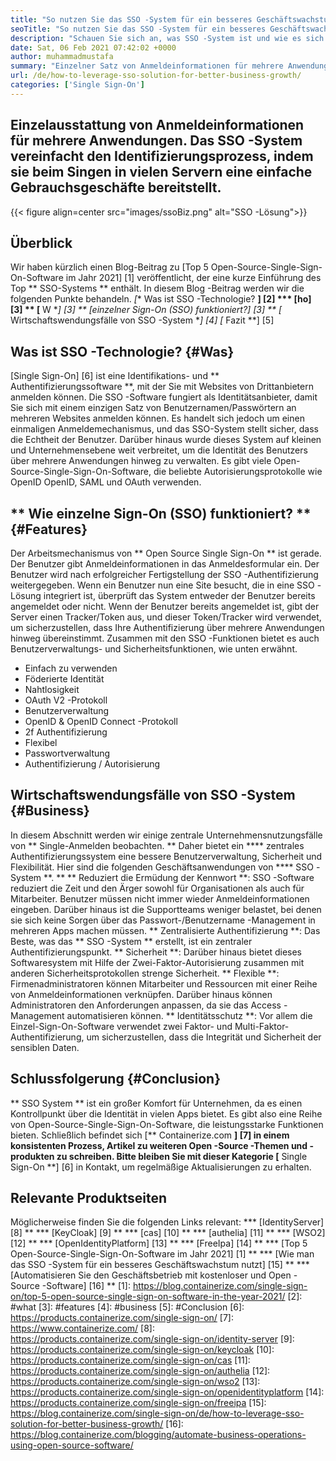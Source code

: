 ```yaml
---
title: "So nutzen Sie das SSO -System für ein besseres Geschäftswachstum" 
seoTitle: "So nutzen Sie das SSO -System für ein besseres Geschäftswachstum" 
description: "Schauen Sie sich an, was SSO -System ist und wie es sich auf das Wachstum Ihres Unternehmens auswirkt. Open-Source-Single-Sign-On-Systeme werden auf kleiner und Unternehmensebene häufig verwendet." 
date: Sat, 06 Feb 2021 07:42:02 +0000
author: muhammadmustafa
summary: "Einzelner Satz von Anmeldeinformationen für mehrere Anwendungen. Das SSO -System vereinfacht den Identifizierungsprozess, indem sie beim Singen in vielen Servern eine einfache Gebrauchsgeschäfte bereitstellt." 
url: /de/how-to-leverage-sso-solution-for-better-business-growth/
categories: ['Single Sign-On']
---
```


## Einzelausstattung von Anmeldeinformationen für mehrere Anwendungen. Das SSO -System vereinfacht den Identifizierungsprozess, indem sie beim Singen in vielen Servern eine einfache Gebrauchsgeschäfte bereitstellt.

{{< figure align=center src="images/ssoBiz.png" alt="SSO -Lösung">}}


## Überblick
Wir haben kürzlich einen Blog-Beitrag zu [Top 5 Open-Source-Single-Sign-On-Software im Jahr 2021] [1] veröffentlicht, der eine kurze Einführung des Top ** SSO-Systems ** enthält. In diesem Blog -Beitrag werden wir die folgenden Punkte behandeln.
  *[** Was ist SSO -Technologie? **] [2]
  *** [ho] [3] ** [** W **] [3] ** [einzelner Sign-On (SSO) funktioniert?] [3] **
  *[** Wirtschaftswendungsfälle von SSO -System **] [4]
  *[** Fazit **] [5]

## Was ist SSO -Technologie? {#Was}
[Single Sign-On] [6] ist eine Identifikations- und ** Authentifizierungssoftware **, mit der Sie mit Websites von Drittanbietern anmelden können. Die SSO -Software fungiert als Identitätsanbieter, damit Sie sich mit einem einzigen Satz von Benutzernamen/Passwörtern an mehreren Websites anmelden können. Es handelt sich jedoch um einen einmaligen Anmeldemechanismus, und das SSO-System stellt sicher, dass die Echtheit der Benutzer.
Darüber hinaus wurde dieses System auf kleinen und Unternehmensebene weit verbreitet, um die Identität des Benutzers über mehrere Anwendungen hinweg zu verwalten. Es gibt viele Open-Source-Single-Sign-On-Software, die beliebte Autorisierungsprotokolle wie OpenID OpenID, SAML und OAuth verwenden.

## ** Wie einzelne Sign-On (SSO) funktioniert? ** {#Features}
Der Arbeitsmechanismus von ** Open Source Single Sign-On ** ist gerade. Der Benutzer gibt Anmeldeinformationen in das Anmeldesformular ein. Der Benutzer wird nach erfolgreicher Fertigstellung der SSO -Authentifizierung weitergegeben. Wenn ein Benutzer nun eine Site besucht, die in eine SSO -Lösung integriert ist, überprüft das System entweder der Benutzer bereits angemeldet oder nicht. Wenn der Benutzer bereits angemeldet ist, gibt der Server einen Tracker/Token aus, und dieser Token/Tracker wird verwendet, um sicherzustellen, dass Ihre Authentifizierung über mehrere Anwendungen hinweg übereinstimmt. Zusammen mit den SSO -Funktionen bietet es auch Benutzerverwaltungs- und Sicherheitsfunktionen, wie unten erwähnt.
  * Einfach zu verwenden
  * Föderierte Identität
  * Nahtlosigkeit
  * OAuth V2 -Protokoll
  * Benutzerverwaltung
  * OpenID & OpenID Connect -Protokoll
  * 2f Authentifizierung
  * Flexibel
  * Passwortverwaltung
  * Authentifizierung / Autorisierung

## Wirtschaftswendungsfälle von SSO -System {#Business}
In diesem Abschnitt werden wir einige zentrale Unternehmensnutzungsfälle von ** Single-Anmelden beobachten. ** Daher bietet ein **** zentrales Authentifizierungssystem eine bessere Benutzerverwaltung, Sicherheit und Flexibilität. Hier sind die folgenden Geschäftsanwendungen von **** SSO -System **. **
** Reduziert die Ermüdung der Kennwort **: SSO -Software reduziert die Zeit und den Ärger sowohl für Organisationen als auch für Mitarbeiter. Benutzer müssen nicht immer wieder Anmeldeinformationen eingeben. Darüber hinaus ist die Supportteams weniger belastet, bei denen sie sich keine Sorgen über das Passwort-/Benutzername -Management in mehreren Apps machen müssen.
** Zentralisierte Authentifizierung **: Das Beste, was das ** SSO -System ** erstellt, ist ein zentraler Authentifizierungspunkt.
** Sicherheit **: Darüber hinaus bietet dieses Softwaresystem mit Hilfe der Zwei-Faktor-Autorisierung zusammen mit anderen Sicherheitsprotokollen strenge Sicherheit.
** Flexible **: Firmenadministratoren können Mitarbeiter und Ressourcen mit einer Reihe von Anmeldeinformationen verknüpfen. Darüber hinaus können Administratoren den Anforderungen anpassen, da sie das Access -Management automatisieren können.
** Identitätsschutz **: Vor allem die Einzel-Sign-On-Software verwendet zwei Faktor- und Multi-Faktor-Authentifizierung, um sicherzustellen, dass die Integrität und Sicherheit der sensiblen Daten.

## Schlussfolgerung {#Conclusion}
** SSO System ** ist ein großer Komfort für Unternehmen, da es einen Kontrollpunkt über die Identität in vielen Apps bietet. Es gibt also eine Reihe von Open-Source-Single-Sign-On-Software, die leistungsstarke Funktionen bieten.
Schließlich befindet sich [** Containerize.com **] [7] in einem konsistenten Prozess, Artikel zu weiteren Open -Source -Themen und -produkten zu schreiben. Bitte bleiben Sie mit dieser Kategorie [** Single Sign-On **] [6] in Kontakt, um regelmäßige Aktualisierungen zu erhalten.

## Relevante Produktseiten
Möglicherweise finden Sie die folgenden Links relevant:
  *** [IdentityServer] [8] **
  *** [KeyCloak] [9] **
  *** [cas] [10] **
  *** [authelia] [11] **
  *** [WSO2] [12] **
  *** [OpenIdentityPlatform] [13] **
  *** [FreeIpa] [14] **
  *** [Top 5 Open-Source-Single-Sign-On-Software im Jahr 2021] [1] **
  *** [Wie man das SSO -System für ein besseres Geschäftswachstum nutzt] [15] **
  *** [Automatisieren Sie den Geschäftsbetrieb mit kostenloser und Open -Source -Software] [16] **
[1]: https://blog.containerize.com/single-sign-on/top-5-open-source-single-sign-on-software-in-the-year-2021/
[2]: #what
[3]: #features
[4]: #business
[5]: #Conclusion
[6]: https://products.containerize.com/single-sign-on/
[7]: https://www.containerize.com/
[8]: https://products.containerize.com/single-sign-on/identity-server
[9]: https://products.containerize.com/single-sign-on/keycloak
[10]: https://products.containerize.com/single-sign-on/cas
[11]: https://products.containerize.com/single-sign-on/authelia
[12]: https://products.containerize.com/single-sign-on/wso2
[13]: https://products.containerize.com/single-sign-on/openidentityplatform
[14]: https://products.containerize.com/single-sign-on/freeipa
[15]: https://blog.containerize.com/single-sign-on/de/how-to-leverage-sso-solution-for-better-business-growth/
[16]: https://blog.containerize.com/blogging/automate-business-operations-using-open-source-software/
